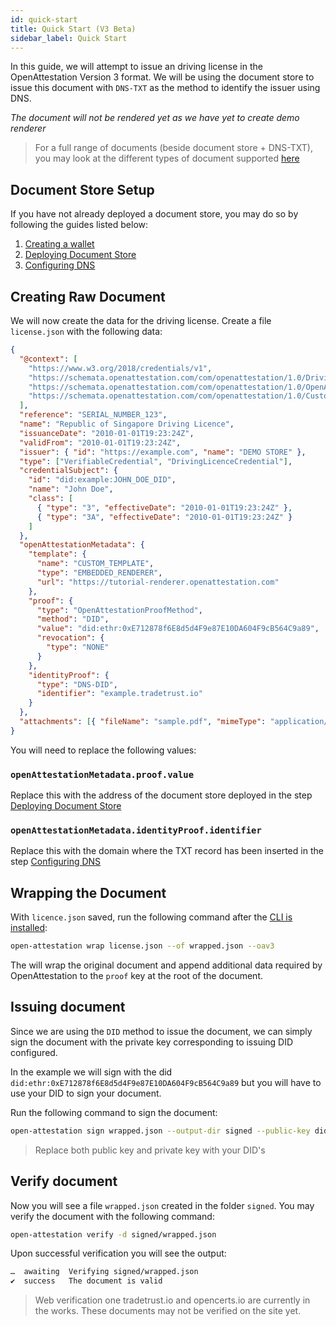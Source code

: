 ```yaml
---
id: quick-start
title: Quick Start (V3 Beta)
sidebar_label: Quick Start
---
```


In this guide, we will attempt to issue an driving license in the OpenAttestation Version 3 format. We will be using the document store to issue this document with `DNS-TXT` as the method to identify the issuer using DNS.

_The document will not be rendered yet as we have yet to create demo renderer_

> For a full range of documents (beside document store + DNS-TXT), you may look at the different types of document supported [here](/docs/advanced/v3/different-files)

## Document Store Setup

If you have not already deployed a document store, you may do so by following the guides listed below:

1. [Creating a wallet](/docs/verifiable-document/wallet)
1. [Deploying Document Store](/docs/verifiable-document/document-store)
1. [Configuring DNS](/docs/verifiable-document/dns-proof)

## Creating Raw Document

We will now create the data for the driving license. Create a file `license.json` with the following data:

```json
{
  "@context": [
    "https://www.w3.org/2018/credentials/v1",
    "https://schemata.openattestation.com/com/openattestation/1.0/DrivingLicenceCredential.json",
    "https://schemata.openattestation.com/com/openattestation/1.0/OpenAttestation.v3.json",
    "https://schemata.openattestation.com/com/openattestation/1.0/CustomContext.json"
  ],
  "reference": "SERIAL_NUMBER_123",
  "name": "Republic of Singapore Driving Licence",
  "issuanceDate": "2010-01-01T19:23:24Z",
  "validFrom": "2010-01-01T19:23:24Z",
  "issuer": { "id": "https://example.com", "name": "DEMO STORE" },
  "type": ["VerifiableCredential", "DrivingLicenceCredential"],
  "credentialSubject": {
    "id": "did:example:JOHN_DOE_DID",
    "name": "John Doe",
    "class": [
      { "type": "3", "effectiveDate": "2010-01-01T19:23:24Z" },
      { "type": "3A", "effectiveDate": "2010-01-01T19:23:24Z" }
    ]
  },
  "openAttestationMetadata": {
    "template": {
      "name": "CUSTOM_TEMPLATE",
      "type": "EMBEDDED_RENDERER",
      "url": "https://tutorial-renderer.openattestation.com"
    },
    "proof": {
      "type": "OpenAttestationProofMethod",
      "method": "DID",
      "value": "did:ethr:0xE712878f6E8d5d4F9e87E10DA604F9cB564C9a89",
      "revocation": {
        "type": "NONE"
      }
    },
    "identityProof": {
      "type": "DNS-DID",
      "identifier": "example.tradetrust.io"
    }
  },
  "attachments": [{ "fileName": "sample.pdf", "mimeType": "application/pdf", "data": "BASE64_ENCODED_FILE" }]
}
```

You will need to replace the following values:

### `openAttestationMetadata.proof.value`

Replace this with the address of the document store deployed in the step [Deploying Document Store](/docs/verifiable-document/document-store)

### `openAttestationMetadata.identityProof.identifier`

Replace this with the domain where the TXT record has been inserted in the step [Configuring DNS](/docs/verifiable-document/dns-proof)

## Wrapping the Document

With `licence.json` saved, run the following command after the [CLI is installed](/docs/component/open-attestation-cli):

```sh
open-attestation wrap license.json --of wrapped.json --oav3
```

The will wrap the original document and append additional data required by OpenAttestation to the `proof` key at the root of the document.

## Issuing document

Since we are using the `DID` method to issue the document, we can simply sign the document with the private key corresponding to issuing DID configured.

In the example we will sign with the did `did:ethr:0xE712878f6E8d5d4F9e87E10DA604F9cB564C9a89` but you will have to use your DID to sign your document.

Run the following command to sign the document:

```sh
open-attestation sign wrapped.json --output-dir signed --public-key did:ethr:0xE712878f6E8d5d4F9e87E10DA604F9cB564C9a89#controller --key 0x0000000000000000000000000000000000000000000000000000000000000000000
```

> Replace both public key and private key with your DID's

## Verify document

Now you will see a file `wrapped.json` created in the folder `signed`. You may verify the document with the following command:

```sh
open-attestation verify -d signed/wrapped.json
```

Upon successful verification you will see the output:

```txt
…  awaiting  Verifying signed/wrapped.json
✔  success   The document is valid
```

> Web verification one tradetrust.io and opencerts.io are currently in the works. These documents may not be verified on the site yet.
